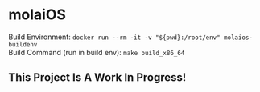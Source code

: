 # molaiOS
Build Environment: `docker run --rm -it -v "${pwd}:/root/env" molaios-buildenv`
<br />
Build Command (run in build env): `make build_x86_64`
## This Project Is A Work In Progress!